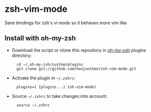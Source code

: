 # zsh-vim-mode
Sane bindings for zsh's vi mode so it behaves more vim like

## Install with oh-my-zsh
* Download the script or clone this repository in [oh-my-zsh](http://github.com/robbyrussell/oh-my-zsh) plugins directory:
        
        cd ~/.oh-my-zsh/custom/plugins
        git clone git://github.com/houjunchen/zsh-vim-mode.git

* Activate the plugin in `~/.zshrc`:

        plugins=( [plugins...] zsh-vim-mode)

* Source `~/.zshrc`  to take changes into account:

        source ~/.zshrc
